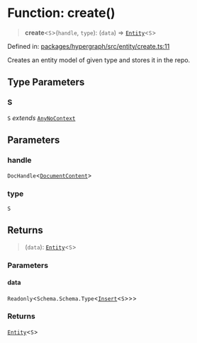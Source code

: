 # Function: create()

> **create**\<`S`\>(`handle`, `type`): (`data`) => [`Entity`](../type-aliases/Entity.md)\<`S`\>

Defined in: [packages/hypergraph/src/entity/create.ts:11](https://github.com/hashirpm/hypergraph/blob/ab4ea1cdb9430798142e0d735aac9d31c2cf0ae0/packages/hypergraph/src/entity/create.ts#L11)

Creates an entity model of given type and stores it in the repo.

## Type Parameters

### S

`S` *extends* [`AnyNoContext`](../type-aliases/AnyNoContext.md)

## Parameters

### handle

`DocHandle`\<[`DocumentContent`](../type-aliases/DocumentContent.md)\>

### type

`S`

## Returns

> (`data`): [`Entity`](../type-aliases/Entity.md)\<`S`\>

### Parameters

#### data

`Readonly`\<`Schema.Schema.Type`\<[`Insert`](../type-aliases/Insert.md)\<`S`\>\>\>

### Returns

[`Entity`](../type-aliases/Entity.md)\<`S`\>
